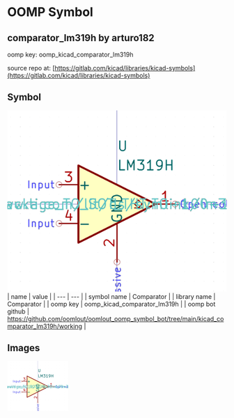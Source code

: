 # OOMP Symbol  
## comparator_lm319h  by arturo182  
  
oomp key: oomp_kicad_comparator_lm319h  
  
source repo at: [https://gitlab.com/kicad/libraries/kicad-symbols](https://gitlab.com/kicad/libraries/kicad-symbols)  
## Symbol  
  
[![working.png](working_600.png)](working.png)  
| name | value | 
| --- | --- | 
| symbol name | Comparator | 
| library name | Comparator | 
| oomp key | oomp_kicad_comparator_lm319h | 
| oomp bot github | https://github.com/oomlout/oomlout_oomp_symbol_bot/tree/main/kicad_comparator_lm319h/working | 
## Images  
  
[![working.png](working_140.png)](working.png)  
